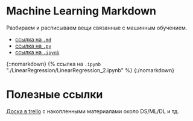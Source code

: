 # Machine Learning Markdown

Разбираем и расписываем вещи связанные с машинным обучением.

- [ссылка на `.md`](./LinearRegression/README.md)
- [ссылка на `.py`](./LinearRegression/LinearRegression_2.py)
- [ссылка на `.ipynb`](./LinearRegression/LinearRegression_2.ipynb)

{::nomarkdown}
{% ссылка на `.ipynb` "./LinearRegression/LinearRegression_2.ipynb" %}
{:/nomarkdown}

# Полезные ссылки
[Доска в trello](https://trello.com/b/GWgaycag/skillsup) с накопленными материалами около DS/ML/DL и тд.
